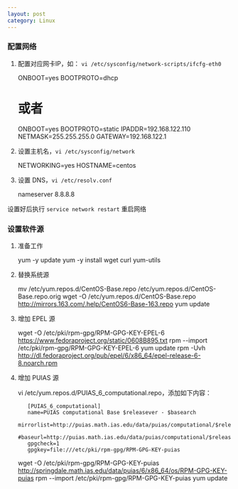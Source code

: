 ```yaml
---
layout: post
category: Linux
---
```


### 配置网络

   1. 配置对应网卡IP，如： `vi /etc/sysconfig/network-scripts/ifcfg-eth0`

        ONBOOT=yes
        BOOTPROTO=dhcp
        
        # 或者

        ONBOOT=yes
        BOOTPROTO=static
        IPADDR=192.168.122.110
        NETMASK=255.255.255.0
        GATEWAY=192.168.122.1

   2. 设置主机名，`vi /etc/sysconfig/network`

        NETWORKING=yes
        HOSTNAME=centos

   3. 设置 DNS，`vi /etc/resolv.conf`

        nameserver 8.8.8.8

   设置好后执行 `service network restart` 重启网络

### 设置软件源

  1. 准备工作

        yum -y update
        yum -y install wget curl yum-utils

  2. 替换系统源

        mv /etc/yum.repos.d/CentOS-Base.repo /etc/yum.repos.d/CentOS-Base.repo.orig
        wget -O /etc/yum.repos.d/CentOS-Base.repo http://mirrors.163.com/.help/CentOS6-Base-163.repo
        yum update
        
  3. 增加 EPEL 源

        wget -O /etc/pki/rpm-gpg/RPM-GPG-KEY-EPEL-6 https://www.fedoraproject.org/static/0608B895.txt
        rpm --import /etc/pki/rpm-gpg/RPM-GPG-KEY-EPEL-6
        yum update
        rpm -Uvh http://dl.fedoraproject.org/pub/epel/6/x86_64/epel-release-6-8.noarch.rpm

  4. 增加 PUIAS 源

        vi /etc/yum.repos.d/PUIAS_6_computational.repo，添加如下内容：

            [PUIAS_6_computational]
            name=PUIAS computational Base $releasever - $basearch
            mirrorlist=http://puias.math.ias.edu/data/puias/computational/$releasever/$basearch/mirrorlist
            #baseurl=http://puias.math.ias.edu/data/puias/computational/$releasever/$basearch
            gpgcheck=1
            gpgkey=file:///etc/pki/rpm-gpg/RPM-GPG-KEY-puias

        wget -O /etc/pki/rpm-gpg/RPM-GPG-KEY-puias http://springdale.math.ias.edu/data/puias/6/x86_64/os/RPM-GPG-KEY-puias
        rpm --import /etc/pki/rpm-gpg/RPM-GPG-KEY-puias
        yum update
